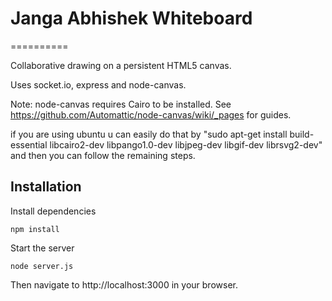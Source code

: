# Janga Abhishek Whiteboard
==========

Collaborative drawing on a persistent HTML5 canvas.

Uses socket.io, express and node-canvas.

Note: node-canvas requires Cairo to be installed. See https://github.com/Automattic/node-canvas/wiki/_pages for guides.

if you are using ubuntu u can easily do that by "sudo apt-get install build-essential libcairo2-dev libpango1.0-dev libjpeg-dev libgif-dev librsvg2-dev"
and then you can follow the remaining steps.


Installation
------------
Install dependencies

    npm install
    
Start the server

    node server.js
  
Then navigate to http://localhost:3000 in your browser.
